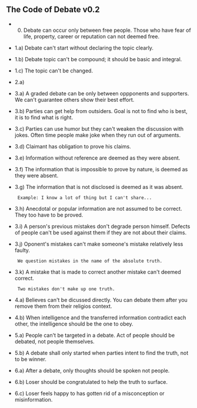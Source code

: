 ## The Code of Debate v0.2 ##

- 0) Debate can occur only between free people. Those who have fear of life, property, career or reputation can not deemed free.

- 1.a) Debate can't start without declaring the topic clearly.

- 1.b) Debate topic can't be compound; it should be basic and integral.

- 1.c) The topic can't be changed.

- 2.a) 

- 3.a) A graded debate can be only between oppponents and supporters. We can't guarantee others show their best effort.

- 3.b) Parties can get help from outsiders. Goal is not to find who is best, it is to find what is right.

- 3.c) Parties can use humor but they can't weaken the discussion with jokes. Often time people make joke when they run out of arguments.

- 3.d) Claimant has obligation to prove his claims.

- 3.e) Information without reference are deemed as they were absent.

- 3.f) The information that is impossible to prove by nature, is deemed as they were absent.
 
- 3.g) The information that is not disclosed is deemed as it was absent. 

       Example: I know a lot of thing but I can't share...

- 3.h) Anecdotal or popular information are not assumed to be correct. They too have to be proved.

- 3.i) A person's previous mistakes don't degrade person himself. Defects of people can't be used against them if they are not about their claims.

- 3.j) Oponent's mistakes can't make someone's mistake relatively less faulty.

       We question mistakes in the name of the absolute truth. 

- 3.k) A mistake that is made to correct another mistake can't deemed correct.

       Two mistakes don't make up one truth.
       
- 4.a) Believes can't be dicussed directly. You can debate them after you remove them from their religios context.

- 4.b) When intelligence and the transferred information contradict each other, the intelligence should be the one to obey.

- 5.a) People can't be targeted in a debate. Act of people should be debated, not people themselves.

- 5.b) A debate shall only started when parties intent to find the truth, not to be winner.

- 6.a) After a debate, only thoughts should be spoken not people.

- 6.b) Loser should be congratulated to help the truth to surface. 

- 6.c) Loser feels happy to has gotten rid of a misconception or misinformation.

